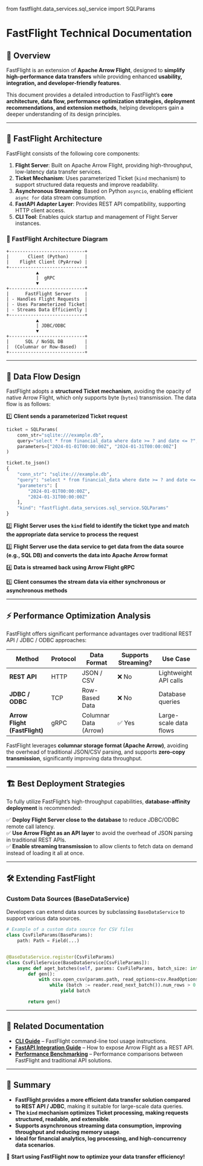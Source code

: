 from fastflight.data_services.sql_service import SQLParams

# **FastFlight Technical Documentation**

## **📌 Overview**

FastFlight is an extension of **Apache Arrow Flight**, designed to **simplify high-performance data transfers** while
providing enhanced **usability, integration, and developer-friendly features**.

This document provides a detailed introduction to FastFlight’s **core architecture, data flow, performance optimization
strategies, deployment recommendations, and extension methods**, helping developers gain a deeper understanding of its
design principles.

---

## **🚀 FastFlight Architecture**

FastFlight consists of the following core components:

1. **Flight Server**: Built on Apache Arrow Flight, providing high-throughput, low-latency data transfer services.
2. **Ticket Mechanism**: Uses parameterized Ticket (`kind` mechanism) to support structured data requests and improve
   readability.
3. **Asynchronous Streaming**: Based on Python `asyncio`, enabling efficient `async for` data stream consumption.
4. **FastAPI Adapter Layer**: Provides REST API compatibility, supporting HTTP client access.
5. **CLI Tool**: Enables quick startup and management of Flight Server instances.

### **🔹 FastFlight Architecture Diagram**

```text
+----------------------------+
|       Client (Python)      |
|    Flight Client (PyArrow) |
+----------------------------+
           ▲
           |  gRPC
           ▼
+----------------------------+
|      FastFlight Server     |
| - Handles Flight Requests  |
| - Uses Parameterized Ticket|
| - Streams Data Efficiently |
+----------------------------+
           ▲
           | JDBC/ODBC
           ▼
+----------------------------+
|      SQL / NoSQL DB        |
|  (Columnar or Row-Based)   |
+----------------------------+
```

---

## **🔀 Data Flow Design**

FastFlight adopts a **structured Ticket mechanism**, avoiding the opacity of native Arrow Flight, which only supports
byte (`bytes`) transmission. The data flow is as follows:

1️⃣ **Client sends a parameterized Ticket request**

```python
ticket = SQLParams(
    conn_str="sqlite:///example.db",
    query="select * from financial_data where date >= ? and date <= ?",
    parameters=["2024-01-01T00:00:00Z", "2024-01-31T00:00:00Z"]
)

ticket.to_json()
{
    "conn_str": "sqlite:///example.db",
    "query": "select * from financial_data where date >= ? and date <= ?",
    "parameters": [
        "2024-01-01T00:00:00Z",
        "2024-01-31T00:00:00Z"
    ],
    "kind": "fastflight.data_services.sql_service.SQLParams"
}
```

2️⃣ **Flight Server uses the `kind` field to identify the ticket type and match the appropriate data service to process
the request**

3️⃣ **Flight Server use the data service to get data from the data source (e.g., SQL DB) and converts the data into
Apache Arrow format**

4️⃣ **Data is streamed back using Arrow Flight gRPC**

5️⃣ **Client consumes the stream data via either synchronous or asynchronous methods**

---

## **⚡ Performance Optimization Analysis**

FastFlight offers significant performance advantages over traditional REST API / JDBC / ODBC approaches:

| Method                        | Protocol | Data Format           | Supports Streaming? | Use Case               |
|-------------------------------|----------|-----------------------|---------------------|------------------------|
| **REST API**                  | HTTP     | JSON / CSV            | ❌ No                | Lightweight API calls  |
| **JDBC / ODBC**               | TCP      | Row-Based Data        | ❌ No                | Database queries       |
| **Arrow Flight (FastFlight)** | gRPC     | Columnar Data (Arrow) | ✅ Yes               | Large-scale data flows |

FastFlight leverages **columnar storage format (Apache Arrow)**, avoiding the overhead of traditional JSON/CSV parsing,
and supports **zero-copy transmission**, significantly improving data throughput.

---

## **🏗️ Best Deployment Strategies**

To fully utilize FastFlight’s high-throughput capabilities, **database-affinity deployment** is recommended:

✅ **Deploy Flight Server close to the database** to reduce JDBC/ODBC remote call latency.  
✅ **Use Arrow Flight as an API layer** to avoid the overhead of JSON parsing in traditional REST APIs.  
✅ **Enable streaming transmission** to allow clients to fetch data on demand instead of loading it all at once.

---

## **🛠 Extending FastFlight**

### **Custom Data Sources (BaseDataService)**

Developers can extend data sources by subclassing `BaseDataService` to support various data sources.

```python
# Example of a custom data source for CSV files
class CsvFileParams(BaseParams):
    path: Path = Field(...)


@BaseDataService.register(CsvFileParams)
class CsvFileService(BaseDataService[CsvFileParams]):
    async def aget_batches(self, params: CsvFileParams, batch_size: int | None = None) -> AsyncIterable[pa.RecordBatch]:
        def gen():
            with csv.open_csv(params.path, read_options=csv.ReadOptions(block_size=batch_size)) as reader:
                while (batch := reader.read_next_batch()).num_rows > 0:
                    yield batch

        return gen()
```

---

## **📖 Related Documentation**

- **[CLI Guide](./CLI_USAGE.md)** – FastFlight command-line tool usage instructions.
- **[FastAPI Integration Guide](./fastapi/README.md)** – How to expose Arrow Flight as a REST API.
- **[Performance Benchmarking](./docs/BENCHMARK.md)** – Performance comparisons between FastFlight and traditional API
  solutions.

---

## **📌 Summary**

- **FastFlight provides a more efficient data transfer solution compared to REST API / JDBC**, making it suitable for
  large-scale data queries.
- **The `kind` mechanism optimizes Ticket processing, making requests structured, readable, and extensible**.
- **Supports asynchronous streaming data consumption, improving throughput and reducing memory usage**.
- **Ideal for financial analytics, log processing, and high-concurrency data scenarios**.

🚀 **Start using FastFlight now to optimize your data transfer efficiency!**
